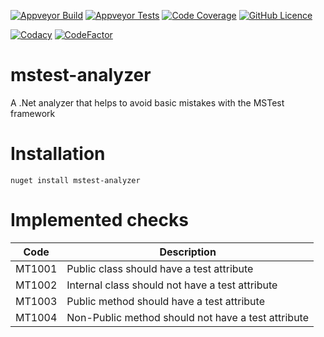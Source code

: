 [![Appveyor Build](https://img.shields.io/appveyor/ci/superfaz/mstest-analyzer.svg?logo=appveyor)](https://ci.appveyor.com/project/superfaz/mstest-analyzer)
[![Appveyor Tests](https://img.shields.io/appveyor/tests/superfaz/mstest-analyzer.svg?logo=appveyor)](https://ci.appveyor.com/project/superfaz/mstest-analyzer)
[![Code Coverage](https://codecov.io/gh/superfaz/mstest-analyzer/branch/master/graph/badge.svg)](https://codecov.io/gh/superfaz/mstest-analyzer)
[![GitHub Licence](https://img.shields.io/github/license/oxybot/oxybot.svg?logo=github)](https://github.com/superfaz/mstest-analyzer/blob/master/LICENSE)

[![Codacy](https://api.codacy.com/project/badge/Grade/18f41ad4f4444f68834f58263419a800)](https://www.codacy.com/app/fkmels-github/mstest-analyzer?utm_source=github.com&amp;utm_medium=referral&amp;utm_content=superfaz/mstest-analyzer&amp;utm_campaign=Badge_Grade)
[![CodeFactor](https://www.codefactor.io/repository/github/oxybot/oxybot/badge)](https://www.codefactor.io/repository/github/superfaz/mstest-analyzer)

# mstest-analyzer
A .Net analyzer that helps to avoid basic mistakes with the MSTest framework

# Installation
`nuget install mstest-analyzer`

# Implemented checks

| Code   | Description                                        |
|--------|----------------------------------------------------|
| MT1001 | Public class should have a test attribute          |
| MT1002 | Internal class should not have a test attribute    |
| MT1003 | Public method should have a test attribute         |
| MT1004 | Non-Public method should not have a test attribute |
